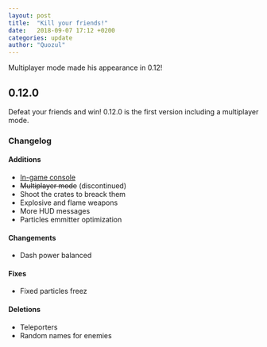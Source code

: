 ```yaml
---
layout: post
title:  "Kill your friends!"
date:   2018-09-07 17:12 +0200
categories: update
author: "Quozul"
---
```

Multiplayer mode made his appearance in 0.12!

## 0.12.0
Defeat your friends and win! 0.12.0 is the first version including a multiplayer mode.

### Changelog
#### Additions
* [In-game console](https://github.com/Quozul/lovcon)
* ~~Multiplayer mode~~ (discontinued)
* Shoot the crates to breack them
* Explosive and flame weapons
* More HUD messages
* Particles emmitter optimization

#### Changements
* Dash power balanced

#### Fixes
* Fixed particles freez

#### Deletions
* Teleporters
* Random names for enemies